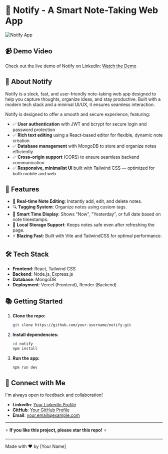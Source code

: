 # 🚀 Notify - A Smart Note-Taking Web App

![Notify App](![Image](https://github.com/user-attachments/assets/d4707f1c-091e-4a88-a54e-56d95f8a4d6b))

## 📹 Demo Video
Check out the live demo of Notify on LinkedIn:
[Watch the Demo]([https://www.linkedin.com/posts/your-linkedin-profile/demo-video](https://www.linkedin.com/posts/ritesh-kumar-pandey-9b3296305_notifyapp-mernstack-react-activity-7300946368104140801-Iz6w?utm_source=share&utm_medium=member_desktop&rcm=ACoAAE3RbxcB5-KDrsULMJbtWe77Pstj2lrkSKw))

## 📒 About Notify
Notify is a sleek, fast, and user-friendly note-taking web app designed to help you capture thoughts, organize ideas, and stay productive. Built with a modern tech stack and a minimal UI/UX, it ensures seamless interaction.

Notify is designed to offer a smooth and secure experience, featuring:
- ✅ **User authentication** with JWT and bcrypt for secure login and password protection
- ✅ **Rich text editing** using a React-based editor for flexible, dynamic note creation
- ✅ **Database management** with MongoDB to store and organize notes efficiently
- ✅ **Cross-origin support** (CORS) to ensure seamless backend communication
- ✅ **Responsive, minimalist UI** built with Tailwind CSS — optimized for both mobile and web

## 🌟 Features
- 📝 **Real-time Note Editing**: Instantly add, edit, and delete notes.
- 🔍 **Tagging System**: Organize notes using custom tags.
- 📅 **Smart Time Display**: Shows "Now", "Yesterday", or full date based on note timestamps.
- 💾 **Local Storage Support**: Keeps notes safe even after refreshing the page.
- ⚡ **Blazing Fast**: Built with Vite and TailwindCSS for optimal performance.

## 🛠️ Tech Stack
- **Frontend**: React, Tailwind CSS
- **Backend**: Node.js, Express.js
- **Database**: MongoDB
- **Deployment**: Vercel (Frontend), Render (Backend)

## 📚 Getting Started
1. **Clone the repo:**
   ```bash
   git clone https://github.com/your-username/notify.git
   ```
2. **Install dependencies:**
   ```bash
   cd notify
   npm install
   ```
3. **Run the app:**
   ```bash
   npm run dev
   ```

## 🤝 Connect with Me
I'm always open to feedback and collaboration!
- **LinkedIn**: [Your LinkedIn Profile](https://www.linkedin.com/in/your-linkedin-profile)
- **GitHub**: [Your GitHub Profile](https://github.com/your-username)
- **Email**: your.email@example.com

---

⭐ **If you like this project, please star this repo!** ⭐

---

Made with ❤️ by [Your Name]

